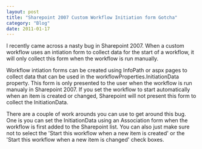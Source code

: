 ```yaml
---
layout: post
title: "Sharepoint 2007 Custom Workflow Initiation form Gotcha"
category: "Blog"
date: 2011-01-17
---
```



I recently came across a nasty bug in Sharepoint 2007\. When a custom workflow uses an intiation form to collect data for the start of a workflow, it will only collect this form when the workflow is run manually.

Workflow intiation forms can be created using InfoPath or aspx pages to collect data that can be used in the workflowProperties.InitiationData property. This form is only presented to the user when the workflow is run manualy in Sharepoint 2007\. If you set the workflow to start automatically when an item is created or changed, Sharepoint will not present this form to collect the InitiationData.

There are a couple of work arounds you can use to get around this bug. One is you can set the InitiationData using an Association form when the workflow is first added to the Sharepoint list. You can also just make sure not to select the 'Start this workflow when a new item is created' or the 'Start this workflow when a new item is changed' check boxes.